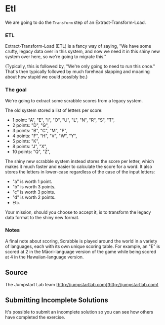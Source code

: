 # Etl

We are going to do the `Transform` step of an Extract-Transform-Load.

### ETL
Extract-Transform-Load (ETL) is a fancy way of saying, "We have some
crufty, legacy data over in this system, and now we need it in this
shiny new system over here, so we're going to migrate this."

(Typically, this is followed by, "We're only going to need to run this
once." That's then typically followed by much forehead slapping and
moaning about how stupid we could possibly be.)

### The goal
We're going to extract some scrabble scores from a legacy system.

The old system stored a list of letters per score:

- 1 point: "A", "E", "I", "O", "U", "L", "N", "R", "S", "T",
- 2 points: "D", "G",
- 3 points: "B", "C", "M", "P",
- 4 points: "F", "H", "V", "W", "Y",
- 5 points: "K",
- 8 points: "J", "X",
- 10 points: "Q", "Z",

The shiny new scrabble system instead stores the score per letter,
which makes it much faster and easier to calculate the score for a
word. It also stores the letters in lower-case regardless of the case
of the input letters:

- "a" is worth 1 point.
- "b" is worth 3 points.
- "c" is worth 3 points.
- "d" is worth 2 points.
- Etc.

Your mission, should you choose to accept it, is to transform the
legacy data format to the shiny new format.

### Notes

A final note about scoring, Scrabble is played around the world in a
variety of languages, each with its own unique scoring table. For
example, an "E" is scored at 2 in the Māori-language version of the
game while being scored at 4 in the Hawaiian-language version.
## Source

The Jumpstart Lab team
[http://jumpstartlab.com](http://jumpstartlab.com)

## Submitting Incomplete Solutions
It's possible to submit an incomplete solution so you can see how
others have completed the exercise.
